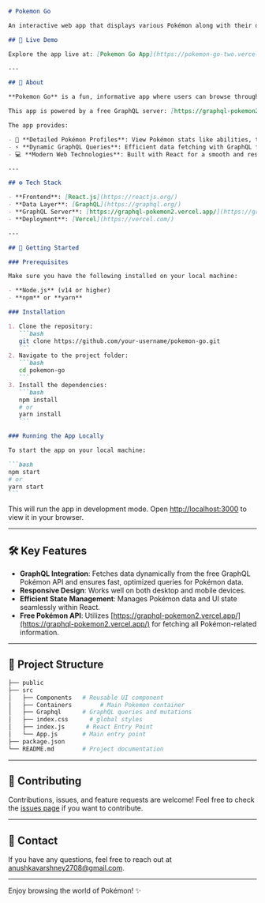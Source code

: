 
````md
# Pokemon Go

An interactive web app that displays various Pokémon along with their descriptions, special powers, and other unique details. Built using **React** and **GraphQL**, this project leverages modern web technologies to bring you a fast and responsive Pokémon encyclopedia.

## 🚀 Live Demo

Explore the app live at: [Pokemon Go App](https://pokemon-go-two.vercel.app)

---

## 📝 About

**Pokemon Go** is a fun, informative app where users can browse through different Pokémon and discover their special abilities and characteristics. Each Pokémon has a unique set of stats and descriptions pulled dynamically through GraphQL queries, ensuring that the data is always up to date.

This app is powered by a free GraphQL server: [https://graphql-pokemon2.vercel.app/](https://graphql-pokemon2.vercel.app/), which serves the Pokémon data used throughout the application.

The app provides:

- 🐾 **Detailed Pokémon Profiles**: View Pokémon stats like abilities, type, and more.
- ⚡ **Dynamic GraphQL Queries**: Efficient data fetching with GraphQL for a seamless experience.
- 💻 **Modern Web Technologies**: Built with React for a smooth and responsive UI.

---

## ⚙️ Tech Stack

- **Frontend**: [React.js](https://reactjs.org/)
- **Data Layer**: [GraphQL](https://graphql.org/)
- **GraphQL Server**: [https://graphql-pokemon2.vercel.app/](https://graphql-pokemon2.vercel.app/)
- **Deployment**: [Vercel](https://vercel.com/)

---

## 🚀 Getting Started

### Prerequisites

Make sure you have the following installed on your local machine:

- **Node.js** (v14 or higher)
- **npm** or **yarn**

### Installation

1. Clone the repository:
   ```bash
   git clone https://github.com/your-username/pokemon-go.git
   ```
2. Navigate to the project folder:
   ```bash
   cd pokemon-go
   ```
3. Install the dependencies:
   ```bash
   npm install
   # or
   yarn install
   ```

### Running the App Locally

To start the app on your local machine:

```bash
npm start
# or
yarn start
```
````

This will run the app in development mode. Open [http://localhost:3000](http://localhost:3000) to view it in your browser.

---

## 🛠️ Key Features

- **GraphQL Integration**: Fetches data dynamically from the free GraphQL Pokémon API and ensures fast, optimized queries for Pokémon data.
- **Responsive Design**: Works well on both desktop and mobile devices.
- **Efficient State Management**: Manages Pokémon data and UI state seamlessly within React.
- **Free Pokémon API**: Utilizes [https://graphql-pokemon2.vercel.app/](https://graphql-pokemon2.vercel.app/) for fetching all Pokémon-related information.

---

## 📂 Project Structure

```bash
├── public
├── src
│   ├── Components   # Reusable UI component
│   ├── Containers        # Main Pokemon container
│   ├── Graphql      # GraphQL queries and mutations
│   ├── index.css      # global styles
│   ├── index.js      # React Entry Point
│   └── App.js       # Main entry point
├── package.json
└── README.md        # Project documentation
```

---

## 🤝 Contributing

Contributions, issues, and feature requests are welcome! Feel free to check the [issues page](https://github.com/anushkavy/pokemon-go/issues) if you want to contribute.

---

## 💬 Contact

If you have any questions, feel free to reach out at [anushkavarshney2708@gmail.com](mailto:anushkavarshney2708@gmail.com).

---

Enjoy browsing the world of Pokémon! ✨

```

```
